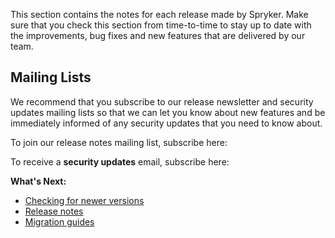 This section contains the notes for each release made by Spryker. Make sure that you check this section from time-to-time to stay up to date with the improvements, bug fixes and new features that are delivered by our team.

## Mailing Lists
We recommend that you subscribe to our release newsletter and security updates mailing lists so that we can let you know about new features and be immediately informed of any security updates that you need to know about. 

To join our release notes mailing list, subscribe here:

<div class="script-embed" data-code="hbspt.forms.create({
				portalId: '2770802',
				formId: '418706df-28ef-44a2-817d-261032aa7113'
				});">
</div>

To receive a **security updates** email, subscribe here:

<div class="script-embed" data-code="hbspt.forms.create({
				portalId: '2770802',
				formId: '418706df-28ef-44a2-817d-261032aa7113'
				});">
</div>

**What's Next:**

* [Checking for newer versions](https://documentation.spryker.com/v1/docs/composer)
* [Release notes](https://documentation.spryker.com/v1/docs/release-notes)
* [Migration guides](https://documentation.spryker.com/v1/docs/about-migration)